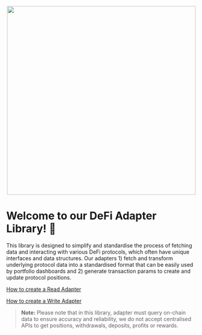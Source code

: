 <p align="center">
  <img src="https://images.ctfassets.net/9sy2a0egs6zh/2XUXAYxxFFVjPlZABUoiLg/d0ff82237d3e5d9bd1097a98e0754453/MMI-icon.svg" width="500">
</p>

# Welcome to our DeFi Adapter Library! 🚀

This library is designed to simplify and standardise the process of fetching data and interacting with various DeFi protocols, which often have unique interfaces and data structures. Our adapters 1) fetch and transform underlying protocol data into a standardised format that can be easily used by portfolio dashboards and 2) generate transaction params to create and update protocol positions.

[How to create a Read Adapter](./packages/adapters-library/README.md#how-to-create-a-read-adapter)

[How to create a Write Adapter](./packages/adapters-library/README.md#how-to-create-a-write-adapter)

> **Note:** Please note that in this library, adapter must query on-chain data to ensure accuracy and reliability, we do not accept centralised APIs to get positions, withdrawals, deposits, profits or rewards. 